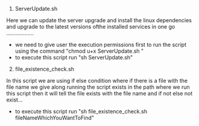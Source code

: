1.  ServerUpdate.sh

Here we can update the server upgrade and install the linux dependencies and upgrade to the latest versions ofthe installed services in one go ..................

* we need to give user the execution permissions first to run the script using the command "chmod u+x ServerUpdate.sh "
* to execute this script run "sh ServerUpdate.sh"

2. file_existence_check.sh

In this script we are using if else condition where if there is a file with the file name we give along running the script exists in the path where we run this script then it will tell the file exists with the file name and if not else not exist...

* to execute this script run  "sh file_existence_check.sh fileNameWhichYouWantToFind"
